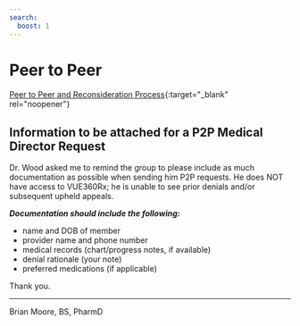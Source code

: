 ```yaml
---
search:
  boost: 1
---
```


# Peer to Peer

[Peer to Peer and Reconsideration Process](https://mygainwell.sharepoint.com.mcas.ms/:w:/r/teams/OHSPBM/_layouts/15/Doc.aspx?sourcedoc=%7B45CA3683-3A81-4050-B775-EA8C41C2919D%7D&file=Peer%20to%20Peer%20and%20Reconsideration%20Process%20%20Updated%2005242023.docx&action=default&mobileredirect=true&cid=d388194a-3e49-4b4d-90b4-125226710d44){:target="_blank" rel="noopener"}

## Information to be attached for a P2P Medical Director Request

Dr. Wood asked me to remind the group to please include as much documentation as possible when sending him P2P requests. He does NOT have access to VUE360Rx; he is unable to see prior denials and/or subsequent upheld appeals. 

***Documentation should include the following:*** 

- name and DOB of member 
- provider name and phone number
- medical records (chart/progress notes, if available) 
- denial rationale (your note) 
- preferred medications (if applicable) 

Thank you.

___________________________________________
Brian Moore, BS, PharmD

